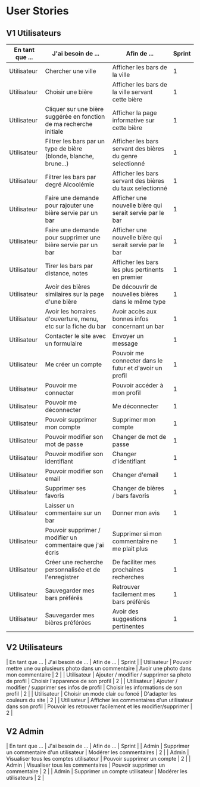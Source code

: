 # User Stories

## V1 Utilisateurs 

| En tant que ...  | J'ai besoin de ...                                                 | Afin de ...                                                  | Sprint |
| ---------------- | ------------------------------------------------------------------ | ------------------------------------------------------------ | ------ |
| Utilisateur      | Chercher une ville                                                 | Afficher les bars de la ville                                | 1      |
| Utilisateur      | Choisir une bière                                                  | Afficher les bars de la ville servant cette bière            | 1      |
| Utilisateur      | Cliquer sur une bière suggérée en fonction de ma recherche initiale| Afficher la page informative sur cette bière                 | 1      |
| Utilisateur      | Filtrer les bars par un type de bière (blonde, blanche, brune...)  | Afficher les bars servant des bières du genre selectionné    | 1      |
| Utilisateur      | Filtrer les bars par degré Alcoolémie                              | Afficher les bars servant des bières du taux selectionné     | 1      |
| Utilisateur      | Faire une demande pour rajouter une bière servie par un bar        | Afficher une nouvelle bière qui serait servie par le bar     | 1      |
| Utilisateur      | Faire une demande pour supprimer une bière servie par un bar       | Afficher une nouvelle bière qui serait servie par le bar     | 1      |
| Utilisateur      | Tirer les bars par distance, notes                                 | Afficher les bars les plus pertinents en premier             | 1      |
| Utilisateur      | Avoir des bières similaires sur la page d'une bière                | De découvrir de nouvelles bières dans le même type           | 1      |
| Utilisateur      | Avoir les horraires d'ouverture, menu, etc sur la fiche du bar     | Avoir accès aux bonnes infos concernant un bar               | 1      |
| Utilisateur      | Contacter le site avec un formulaire                               | Envoyer un message                                           | 1      |
| Utilisateur      | Me créer un compte                                                 | Pouvoir me connecter dans le futur et d'avoir un profil      | 1      |
| Utilisateur      | Pouvoir me connecter                                               | Pouvoir accéder à mon profil                                 | 1      |
| Utilisateur      | Pouvoir me déconnecter                                             | Me déconnecter                                               | 1      |
| Utilisateur      | Pouvoir supprimer mon compte                                       | Supprimer mon compte                                         | 1      |
| Utilisateur      | Pouvoir modifier son mot de passe                                  | Changer de mot de passe                                      | 1      |
| Utilisateur      | Pouvoir modifier son identifiant                                   | Changer d'identifiant                                        | 1      |
| Utilisateur      | Pouvoir modifier son email                                         | Changer d'email                                              | 1      |
| Utilisateur      | Supprimer ses favoris                                              | Changer de bières / bars favoris                             | 1      |
| Utilisateur      | Laisser un commentaire sur un bar                                  | Donner mon avis                                              | 1      |
| Utilisateur      | Pouvoir supprimer / modifier un commentaire que j'ai écris         | Supprimer si mon commentaire ne me plait plus                | 1      |
| Utilisateur      | Créer une recherche personnalisée et de l'enregistrer              | De faciliter mes prochaines recherches                       | 1      |
| Utilisateur      | Sauvegarder mes bars préférés                                      | Retrouver facilement mes bars préférés                       | 1      |
| Utilisateur      | Sauvegarder mes bières préférées                                   | Avoir des suggestions pertinentes                            | 1      |



## V2 Utilisateurs 
| En tant que ...  | J'ai besoin de ...                                                 | Afin de ...                                                  | Sprint |
| Utilisateur      | Pouvoir mettre une ou plusieurs photo dans un commentaire          | Avoir une photo dans mon commentaire                         | 2      |
| Utilisateur      | Ajouter / modifier / supprimer sa photo de profil                  | Choisir l'apparence de son profil                            | 2      |
| Utilisateur      | Ajouter / modifier / supprimer ses infos de profil                 | Choisir les informations de son profil                       | 2      |
| Utilisateur      | Choisir un mode clair ou foncé                                     | D'adapter les couleurs du site                               | 2      |
| Utilisateur      | Afficher les commentaires d'un utilisateur dans son profil         | Pouvoir les retrouver facilement et les modifier/supprimer   | 2      |


## V2 Admin
| En tant que ...  | J'ai besoin de ...                                                 | Afin de ...                                                  | Sprint |
| Admin            | Supprimer un commentaire d'un utilisateur                          | Modérer les commentaires                                     | 2      |
| Admin            | Visualiser tous les comptes utilisateur                            | Pouvoir supprimer un compte                                  | 2      |
| Admin            | Visualiser tous les commentaires                                   | Pouvoir supprimer un commentaire                             | 2      |
| Admin            | Supprimer un compte utilisateur                                    | Modérer les utilisateurs                                     | 2      |
